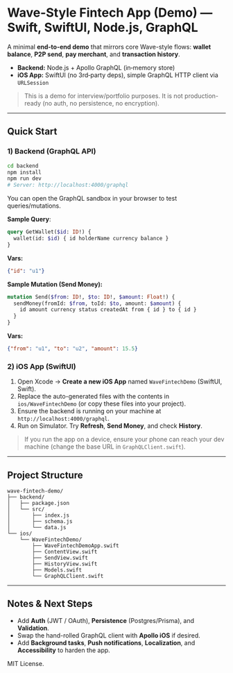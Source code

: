 # Wave-Style Fintech App (Demo) — Swift, SwiftUI, Node.js, GraphQL

A minimal **end-to-end demo** that mirrors core Wave-style flows: **wallet balance**, **P2P send**, **pay merchant**, and **transaction history**.

- **Backend:** Node.js + Apollo GraphQL (in‑memory store)
- **iOS App:** SwiftUI (no 3rd‑party deps), simple GraphQL HTTP client via `URLSession`

> This is a demo for interview/portfolio purposes. It is not production-ready (no auth, no persistence, no encryption).

---

## Quick Start

### 1) Backend (GraphQL API)

```bash
cd backend
npm install
npm run dev
# Server: http://localhost:4000/graphql
```

You can open the GraphQL sandbox in your browser to test queries/mutations.

**Sample Query**:
```graphql
query GetWallet($id: ID!) { 
  wallet(id: $id) { id holderName currency balance }
}
```
**Vars:**
```json
{"id": "u1"}
```

**Sample Mutation (Send Money):**
```graphql
mutation Send($from: ID!, $to: ID!, $amount: Float!) { 
  sendMoney(fromId: $from, toId: $to, amount: $amount) { 
    id amount currency status createdAt from { id } to { id } 
  } 
}
```
**Vars:**
```json
{"from": "u1", "to": "u2", "amount": 15.5}
```

### 2) iOS App (SwiftUI)

1. Open Xcode → **Create a new iOS App** named `WaveFintechDemo` (SwiftUI, Swift).
2. Replace the auto-generated files with the contents in `ios/WaveFintechDemo` (or copy these files into your project).
3. Ensure the backend is running on your machine at `http://localhost:4000/graphql`.
4. Run on Simulator. Try **Refresh**, **Send Money**, and check **History**.

> If you run the app on a device, ensure your phone can reach your dev machine (change the base URL in `GraphQLClient.swift`).

---

## Project Structure

```
wave-fintech-demo/
├── backend/
│   ├── package.json
│   └── src/
│       ├── index.js
│       ├── schema.js
│       └── data.js
└── ios/
    └── WaveFintechDemo/
        ├── WaveFintechDemoApp.swift
        ├── ContentView.swift
        ├── SendView.swift
        ├── HistoryView.swift
        ├── Models.swift
        └── GraphQLClient.swift
```

---

## Notes & Next Steps

- Add **Auth** (JWT / OAuth), **Persistence** (Postgres/Prisma), and **Validation**.
- Swap the hand-rolled GraphQL client with **Apollo iOS** if desired.
- Add **Background tasks**, **Push notifications**, **Localization**, and **Accessibility** to harden the app.

MIT License.
